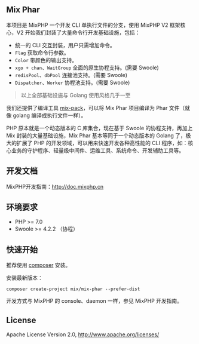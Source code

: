 ## Mix Phar

本项目是 MixPHP 一个开发 CLI 单执行文件的分支，使用 MixPHP V2 框架核心，V2 开始我们封装了大量命令行开发基础设施，包括：

- 统一的 CLI 交互封装，用户只需增加命令。
- `Flag` 获取命令行参数。
- `Color` 带颜色的输出支持。
- `xgo + chan`、`WaitGroup` 全面的原生协程支持。(需要 Swoole)
- `redisPool`、`dbPool` 连接池支持。(需要 Swoole)
- `Dispatcher`、`Worker` 协程池支持。(需要 Swoole)

> 以上全部基础设施与 Golang 使用风格几乎一至

我们还提供了编译工具 [mix-pack](https://github.com/mix-php/mix-pack)，可以将 Mix Phar 项目编译为 Phar 文件（就像 golang 编译成执行文件一样）。

PHP 原本就是一个动态版本的 C 库集合，现在基于 Swoole 的协程支持，再加上 Mix 封装的大量基础设施，Mix Phar 基本等同于一个动态版本的 Golang 了，极大的扩展了 PHP 的开发领域，可以用来快速开发各种高性能的 CLI 程序，如：核心业务的守护程序、轻量级中间件、运维工具、系统命令、开发辅助工具等。

## 开发文档

MixPHP开发指南：http://doc.mixphp.cn

## 环境要求

* PHP >= 7.0
* Swoole >= 4.2.2 （协程）

## 快速开始

推荐使用 [composer](https://www.phpcomposer.com/) 安装。

安装最新版本：

```shell
composer create-project mix/mix-phar --prefer-dist
```

开发方式与 MixPHP 的 console、daemon 一样，参见 MixPHP 开发指南。

## License

Apache License Version 2.0, http://www.apache.org/licenses/
